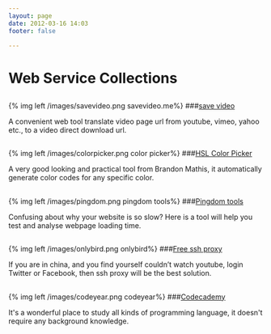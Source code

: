 ```yaml
---
layout: page
date: 2012-03-16 14:03
footer: false

---
```


# Web Service Collections


## 

{% img left /images/savevideo.png savevideo.me%}
###[save video](http://savevideo.me)

A convenient web tool translate video page url from youtube, vimeo, yahoo etc., to a video direct download url.


## 

{% img left /images/colorpicker.png color picker%}
###[HSL Color Picker](http://hslpicker.com)

A very good looking and practical tool from Brandon Mathis, it automatically generate color codes for any specific color.


## 

{% img left /images/pingdom.png pingdom tools%}
###[Pingdom tools](http://tools.pingdom.com)

Confusing about why your website is so slow? Here is a tool will help you test and analyse webpage loading time.


## 

{% img left /images/onlybird.png onlybird%}
###[Free ssh proxy](http://blog.onlybird.com/)

If you are in china, and you find yourself couldn’t watch youtube, login Twitter or Facebook, then ssh proxy will be the best solution.
                       


## 

{% img left /images/codeyear.png codeyear%}
###[Codecademy](http://www.codecademy.com/)

It's a wonderful place to study all kinds of programming language, it doesn't require any  background knowledge.
                       
